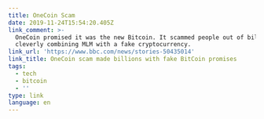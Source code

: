 ```yaml
---
title: OneCoin Scam
date: 2019-11-24T15:54:20.405Z
link_comment: >-
  OneCoin promised it was the new Bitcoin. It scammed people out of billions,
  cleverly combining MLM with a fake cryptocurrency. 
link_url: 'https://www.bbc.com/news/stories-50435014'
link_title: OneCoin scam made billions with fake BitCoin promises
tags:
  - tech
  - bitcoin
  - ''
type: link
language: en
---
```


